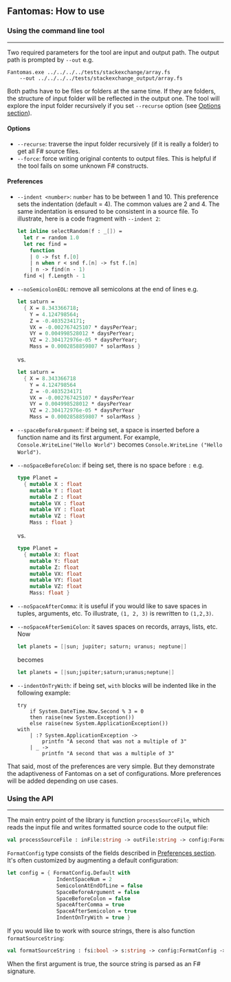 ## Fantomas: How to use


### Using the command line tool
---

Two required parameters for the tool are input and output path. 
The output path is prompted by `--out` e.g.

	Fantomas.exe ../../../../tests/stackexchange/array.fs
		--out ../../../../tests/stackexchange_output/array.fs 

Both paths have to be files or folders at the same time. 
If they are folders, the structure of input folder will be reflected in the output one. 
The tool will explore the input folder recursively if you set `--recurse` option (see [Options section](#options)).


#### Options
 - `--recurse`: traverse the input folder recursively (if it is really a folder) to get all F# source files.
 - `--force`: force writing original contents to output files. 
This is helpful if the tool fails on some unknown F# constructs.

#### Preferences
 - `--indent <number>`: `number` has to be between 1 and 10. 
This preference sets the indentation (default = 4). 
The common values are 2 and 4. 
The same indentation is ensured to be consistent in a source file. 
To illustrate, here is a code fragment with `--indent 2`:
 
	```fsharp
	let inline selectRandom(f : _[]) = 
	  let r = random 1.0
	  let rec find = 
	    function 
	    | 0 -> fst f.[0]
	    | n when r < snd f.[n] -> fst f.[n]
	    | n -> find(n - 1)
	  find <| f.Length - 1
	```

 - `--noSemicolonEOL`: remove all semicolons at the end of lines e.g.

	```fsharp
	let saturn = 
	  { X = 8.343366718;
	    Y = 4.124798564;
	    Z = -0.4035234171;
	    VX = -0.002767425107 * daysPerYear;
	    VY = 0.004998528012 * daysPerYear;
	    VZ = 2.304172976e-05 * daysPerYear;
	    Mass = 0.0002858859807 * solarMass }
	```
	
	vs.
	
	```fsharp
	let saturn = 
	  { X = 8.343366718
	    Y = 4.124798564
	    Z = -0.4035234171
	    VX = -0.002767425107 * daysPerYear
	    VY = 0.004998528012 * daysPerYear
	    VZ = 2.304172976e-05 * daysPerYear
	    Mass = 0.0002858859807 * solarMass }
	```

 - `--spaceBeforeArgument`: if being set, a space is inserted before a function name and its first argument. 
For example, `Console.WriteLine("Hello World")` becomes `Console.WriteLine ("Hello World")`.

 - `--noSpaceBeforeColon`: if being set, there is no space before `:` e.g.

	```fsharp
	type Planet = 
	  { mutable X : float
	    mutable Y : float
	    mutable Z : float
	    mutable VX : float
	    mutable VY : float
	    mutable VZ : float
	    Mass : float }
	```
	
	vs.
	
	```fsharp
	type Planet = 
	  { mutable X: float
	    mutable Y: float
	    mutable Z: float
	    mutable VX: float
	    mutable VY: float
	    mutable VZ: float
	    Mass: float }
	```
 - `--noSpaceAfterComma`: it is useful if you would like to save spaces in tuples, arguments, etc. 
To illustrate, `(1, 2, 3)` is rewritten to `(1,2,3)`.
 
 - `--noSpaceAfterSemiColon`: it saves spaces on records, arrays, lists, etc. Now 

	```fsharp
	let planets = [|sun; jupiter; saturn; uranus; neptune|]
	```

	becomes

	```fsharp
	let planets = [|sun;jupiter;saturn;uranus;neptune|]
	```

 - `--indentOnTryWith`: if being set, `with` blocks will be indented like in the following example:

	```
	try
	    if System.DateTime.Now.Second % 3 = 0 
		then raise(new System.Exception())
	    else raise(new System.ApplicationException())
	with
	    | :? System.ApplicationException -> 
	        printfn "A second that was not a multiple of 3"    
	    | _ -> 
	        printfn "A second that was a multiple of 3"
	```

That said, most of the preferences are very simple. 
But they demonstrate the adaptiveness of Fantomas on a set of configurations. 
More preferences will be added depending on use cases.

### Using the API
---
The main entry point of the library is function `processSourceFile`, which reads the input file and writes formatted source code to the output file:

```fsharp
val processSourceFile : inFile:string -> outFile:string -> config:FormatConfig -> unit
```

`FormatConfig` type consists of the fields described in [Preferences section](#preferences). 
It's often customized by augmenting a default configuration:

```fsharp
let config = { FormatConfig.Default with 
                IndentSpaceNum = 2
                SemicolonAtEndOfLine = false
                SpaceBeforeArgument = false 
                SpaceBeforeColon = false
                SpaceAfterComma = true
                SpaceAfterSemicolon = true
                IndentOnTryWith = true }
```

If you would like to work with source strings, there is also function `formatSourceString`:

```fsharp
val formatSourceString : fsi:bool -> s:string -> config:FormatConfig -> string
```

When the first argument is true, the source string is parsed as an F# signature.
